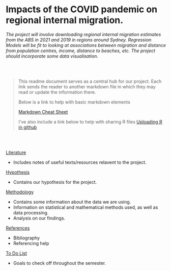 # Impacts of the COVID pandemic on regional internal migration.

*The project will involve downloading regional internal migration estimates from the ABS in 2021 and 2019
in regions around Sydney. Regression Models will be fit to looking at associations between migration and
distance from population centres, income, distance to beaches, etc. The project should incorporate some data
visualisation.*

<br/><br/>

> This readme document serves as a central hub for our project. 
> Each link sends the reader to another markdown file in which they may read or update the information there.
> 
> Below is a link to help with basic markdown elements
> 
> [Markdown Cheat Sheet](https://www.markdownguide.org/cheat-sheet/) 
> 
> I've also include a link below to help with sharing R files
> [Uploading R in github](https://statsandr.com/blog/how-to-upload-r-code-on-github-example-with-an-r-script-on-mac-os/)



<br/><br/>

[Literature](https://github.com/Artixis/Maths_Project/blob/main/Markdown%20links/literature.md)
- Includes notes of useful texts/resources relavent to the project. 

[Hypothesis](https://github.com/Artixis/Maths_Project/blob/main/hypothesis.md)
- Contains our hypothesis for the project. 

[Methodology](https://github.com/Artixis/Maths_Project/blob/main/Markdown%20links/methodology.md)
- Contains some information about the data we are using. 
- Information on statistical and mathematical methods used, as well as data processing.
- Analysis on our findings.

[References](https://github.com/Artixis/Maths_Project/blob/main/references.md)
- Bibliography 
- Referencing help

[To Do List](https://github.com/Artixis/Maths_Project/blob/main/todo.md)
- Goals to check off throughout the semester.
